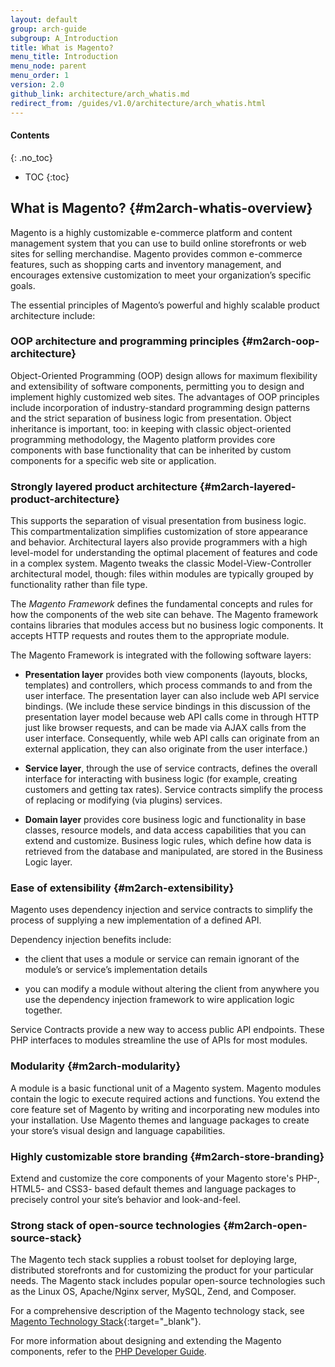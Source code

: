 ```yaml
---
layout: default
group: arch-guide
subgroup: A_Introduction
title: What is Magento?
menu_title: Introduction
menu_node: parent
menu_order: 1
version: 2.0
github_link: architecture/arch_whatis.md
redirect_from: /guides/v1.0/architecture/arch_whatis.html
---
```


#### Contents
{: .no_toc}

* TOC
{:toc}

## What is Magento? {#m2arch-whatis-overview}

Magento is a highly customizable e-commerce platform and content management system that you can use to build online storefronts or web sites for selling merchandise. Magento provides common e-commerce features, such as shopping carts and inventory management, and encourages extensive customization to meet your organization’s specific goals.

The essential principles of Magento’s powerful and highly scalable product architecture include:

### OOP architecture and programming principles {#m2arch-oop-architecture}
Object-Oriented Programming (OOP) design allows for maximum flexibility and extensibility of software components, permitting you to design and implement highly customized web sites. The advantages of OOP principles include incorporation of industry-standard programming design patterns and the strict separation of business logic from presentation. Object inheritance is important, too: in keeping with classic object-oriented programming methodology, the Magento platform provides core components with base functionality that can be inherited by custom components for a specific web site or application.

### Strongly layered product architecture {#m2arch-layered-product-architecture}
This supports the separation of visual presentation from business logic. This compartmentalization simplifies customization of store appearance and behavior. Architectural layers also provide programmers with a high level-model for understanding the  optimal placement of features and code in a complex system. Magento tweaks the classic Model-View-Controller architectural model, though: files within modules are typically grouped by functionality rather than file type.

The *Magento Framework* defines the fundamental concepts and rules for how the components of the web site can behave. The Magento framework contains libraries that modules access but no business logic components. It accepts HTTP requests and routes them to the appropriate module.

The Magento Framework is integrated with the following software layers:

* **Presentation layer** provides both view components (layouts, blocks, templates) and controllers, which process commands to and from the user interface. The presentation layer can also include web API service bindings. (We include these service bindings in this discussion of the presentation layer model because  web API calls come in through HTTP just like browser requests, and can be made via AJAX calls from the user interface. Consequently, while web API calls can originate from an external application, they  can also originate from the user interface.)

* **Service layer**, through the use of service contracts, defines the overall interface for interacting with business logic (for example, creating customers and getting tax rates). Service contracts simplify the process of replacing or modifying (via plugins) services.

* **Domain layer** provides core business logic and functionality in base classes, resource models, and data access capabilities that you can extend and customize. Business logic rules, which define how data is retrieved from the database and manipulated, are stored in the Business Logic layer.

### Ease of extensibility {#m2arch-extensibility}
Magento uses dependency injection and service contracts to simplify the process of supplying a new implementation of a defined API.

Dependency injection benefits include:

* the client that uses a module or service can remain ignorant of the module’s or service’s  implementation details

* you can modify a module without altering the client from anywhere you use the dependency injection framework to wire application logic together.

Service Contracts provide a new way to access public API endpoints. These PHP interfaces to modules streamline the use of APIs for most modules.

### Modularity {#m2arch-modularity}

A module is a basic functional unit of a Magento system. Magento modules contain the logic to execute required actions and functions. You extend the core feature set of Magento by writing and incorporating new modules into your installation. Use Magento themes and language packages to create your store’s visual design and language capabilities.

### Highly customizable store branding {#m2arch-store-branding}

Extend and customize the core components of your Magento store's PHP-, HTML5- and CSS3- based default themes and language packages to precisely control your site’s behavior and look-and-feel.

### Strong stack of open-source technologies {#m2arch-open-source-stack}

The Magento tech stack supplies a robust toolset for deploying large, distributed storefronts and for customizing the product for your particular needs. The Magento stack includes popular open-source technologies such as the Linux OS, Apache/Nginx server, MySQL, Zend, and Composer.

For a comprehensive description of the Magento technology stack, see [Magento Technology Stack]({{page.baseurl}}architecture/tech-stack.html){:target="_blank"}.

<div class="bs-callout bs-callout-info" id="info">

  <p>For more information about designing and extending the Magento components, refer to the <a href="{{page.baseurl}}extension-dev-guide/bk-extension-dev-guide.html" target="_blank">PHP Developer Guide</a>.</p>

</div>
